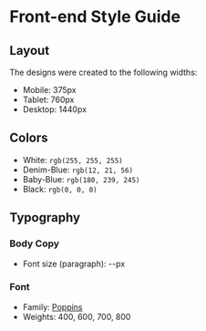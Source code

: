 # Front-end Style Guide

## Layout

The designs were created to the following widths:

- Mobile: 375px
- Tablet: 760px
- Desktop: 1440px

## Colors

- White: `rgb(255, 255, 255)`
- Denim-Blue: `rgb(12, 21, 56)`
- Baby-Blue: `rgb(180, 239, 245)`
- Black: `rgb(0, 0, 0)`

## Typography

### Body Copy

- Font size (paragraph): --px

### Font

- Family: [Poppins](https://fonts.google.com/specimen/Poppins?query=Poppins)
- Weights: 400, 600, 700, 800